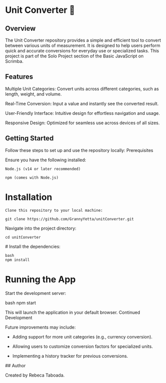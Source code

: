 # Unit Converter 📐

## Overview

The Unit Converter repository provides a simple and efficient tool to convert between various units of measurement. It is designed to help users perform quick and accurate conversions for everyday use or specialized tasks. This project is part of the Solo Project section of the Basic JavaScript on Scrimba.

## Features

 Multiple Unit Categories: Convert units across different categories, such as length, weight, and volume.

 Real-Time Conversion: Input a value and instantly see the converted result.

 User-Friendly Interface: Intuitive design for effortless navigation and usage.

 Responsive Design: Optimized for seamless use across devices of all sizes.

## Getting Started

Follow these steps to set up and use the repository locally:
Prerequisites

Ensure you have the following installed:

    Node.js (v14 or later recommended)

    npm (comes with Node.js)

# Installation

    Clone this repository to your local machine:

```git clone https://github.com/GrannyYetta/unitConverter.git```

Navigate into the project directory:

```cd unitConverter```

# Install the dependencies:

    bash
    npm install

# Running the App

Start the development server:

bash
npm start

This will launch the application in your default browser.
Continued Development

Future improvements may include:

- Adding support for more unit categories (e.g., currency conversion).

- Allowing users to customize conversion factors for specialized units.

- Implementing a history tracker for previous conversions.

## Author

Created by Rebeca Taboada.
